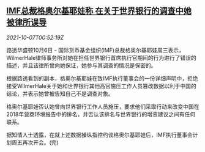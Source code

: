 <!--1633568463000-->
[IMF总裁格奥尔基耶娃称 在关于世界银行的调查中她被律所误导](https://cn.reuters.com/article/imf-head-worldbank-probe-1006-wedn-idCNKBS2GX01I)
------

<div><i>2021-10-07T00:52:19Z</i></div><p>路透华盛顿10月6日 - 国际货币基金组织(IMF)总裁格奥尔基耶娃周三表示，WilmerHale律师事务所对她在担任世界银行首席执行官期间的行为进行了错误的描述，并且该律所曾向她保证，她参与其调查的情况是保密的。</p><p>根据路透看到的副本，格奥尔基耶娃在致IMF执行董事会的一份详细声明中，拒绝接受WilmerHale关于她和世界银行其他高官施压工作人员篡改数据以利于中国的结论，并表示她曾被告知自己不是调查对象。</p><p>格奥尔基耶娃否认她曾向世界银行工作人员施压，要求他们采取行动来改变中国在2018年营商环境报告中的排名，并否认该排名与世界银行的增资建议之间有任何联系。</p><p>据知情人士透露，在就上述数据操纵指控约谈格奥尔基耶娃后，IMF执行董事会计划周五再次开会。(完)</p>
